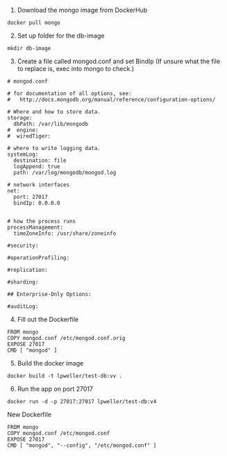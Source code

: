 1. Download the mongo image from DockerHub
```
docker pull mongo
```
2. Set up folder for the db-image 
```
mkdir db-image
```
3. Create a file called mongod.conf and set BindIp (If unsure what the file to replace is, exec into mongo to check.)
```
# mongod.conf

# for documentation of all options, see:
#   http://docs.mongodb.org/manual/reference/configuration-options/

# Where and how to store data.
storage:
  dbPath: /var/lib/mongodb
#  engine:
#  wiredTiger:

# where to write logging data.
systemLog:
  destination: file
  logAppend: true
  path: /var/log/mongodb/mongod.log

# network interfaces
net:
  port: 27017
  bindIp: 0.0.0.0


# how the process runs
processManagement:
  timeZoneInfo: /usr/share/zoneinfo

#security:

#operationProfiling:

#replication:

#sharding:

## Enterprise-Only Options:

#auditLog:
```
4. Fill out the Dockerfile
```
FROM mongo
COPY mongod.conf /etc/mongod.conf.orig
EXPOSE 27017
CMD [ "mongod" ]
```
5. Build the docker image
```
docker build -t lpweller/test-db:vv .
```
6. Run the app on port 27017
```
docker run -d -p 27017:27017 lpweller/test-db:v4
```


New Dockerfile
```
FROM mongo
COPY mongod.conf /etc/mongod.conf
EXPOSE 27017
CMD [ "mongod", "--config", "/etc/mongod.conf" ]
```
